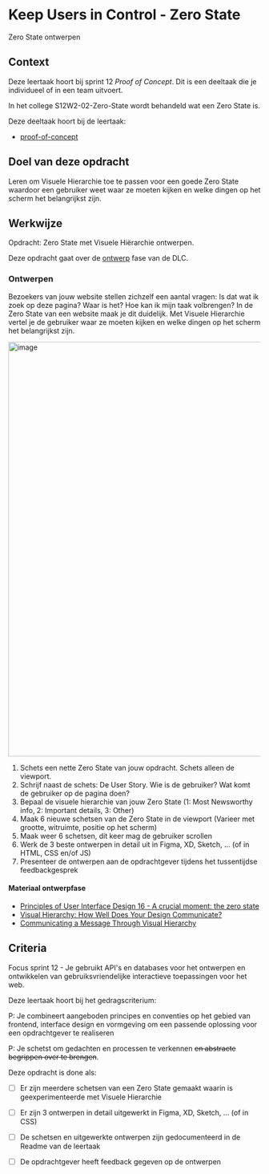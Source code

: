 
# Keep Users in Control - Zero State

Zero State ontwerpen

## Context

Deze leertaak hoort bij sprint 12 _Proof of Concept_. Dit is een deeltaak die je individueel of in een team uitvoert.

In het college S12W2-02-Zero-State wordt behandeld wat een Zero State is.

Deze deeltaak hoort bij de leertaak:
- [
proof-of-concept](https://github.com/fdnd-task/proof-of-concept) 




## Doel van deze opdracht

Leren om Visuele Hierarchie toe te passen voor een goede Zero State waardoor een gebruiker weet waar ze moeten kijken en welke dingen op het scherm het belangrijkst zijn. 

## Werkwijze

Opdracht: Zero State met Visuele Hiërarchie ontwerpen.

Deze opdracht gaat over de [ontwerp](#ontwerpen) fase van de DLC.

### Ontwerpen

Bezoekers van jouw website stellen zichzelf een aantal vragen: Is dat wat ik zoek op deze pagina? Waar is het? Hoe kan ik mijn taak volbrengen? In de Zero State van een website maak je dit duidelijk. Met Visuele Hierarchie vertel je de gebruiker waar ze moeten kijken en welke dingen op het scherm het belangrijkst zijn. 

<img width="827" alt="image" src="https://user-images.githubusercontent.com/1391509/158123865-61c9c075-bc54-44bb-b556-9b2e8568c23e.png">


1. Schets een nette Zero State van jouw opdracht. Schets alleen de viewport.
2. Schrijf naast de schets: De User Story. Wie is de gebruiker? Wat komt de gebruiker op de pagina doen?
3. Bepaal de visuele hierarchie van jouw Zero State (1: Most Newsworthy info, 2: Important details, 3: Other)
4. Maak 6 nieuwe schetsen van de Zero State in de viewport (Varieer met grootte, witruimte, positie op het scherm)
5. Maak weer 6 schetsen, dit keer mag de gebruiker scrollen
6. Werk de 3 beste ontwerpen in detail uit in Figma, XD, Sketch, ...  (of in HTML, CSS en/of JS)
7. Presenteer de ontwerpen aan de opdrachtgever tijdens het tussentijdse feedbackgesprek


#### Materiaal ontwerpfase

- [Principles of User Interface Design 16 - A crucial moment: the zero state](http://bokardo.com/principles-of-user-interface-design/)
- [Visual Hierarchy: How Well Does Your Design Communicate?](http://vanseodesign.com/web-design/visual-hierarchy/)
- [Communicating a Message Through Visual Hierarchy](https://designmodo.com/visual-hierarchy/)


## Criteria

Focus sprint 12 - Je gebruikt API's en databases voor het ontwerpen en ontwikkelen van gebruiksvriendelijke interactieve toepassingen voor het web.

Deze leertaak hoort bij het gedragscriterium:

P: Je combineert aangeboden principes en conventies op het gebied van frontend, interface design en vormgeving om een passende oplossing voor een opdrachtgever te realiseren

P: Je schetst om gedachten en processen te verkennen ~~en abstracte begrippen over te brengen~~.

Deze opdracht is done als:

- [ ] Er zijn meerdere schetsen van een Zero State gemaakt waarin is geexperimenteerde met Visuele Hierarchie 
- [ ] Er zijn 3 ontwerpen in detail uitgewerkt in Figma, XD, Sketch, ... (of in CSS)
- [ ] De schetsen en uitgewerkte ontwerpen zijn gedocumenteerd in de Readme van de leertaak
- [ ] De opdrachtgever heeft feedback gegeven op de ontwerpen


